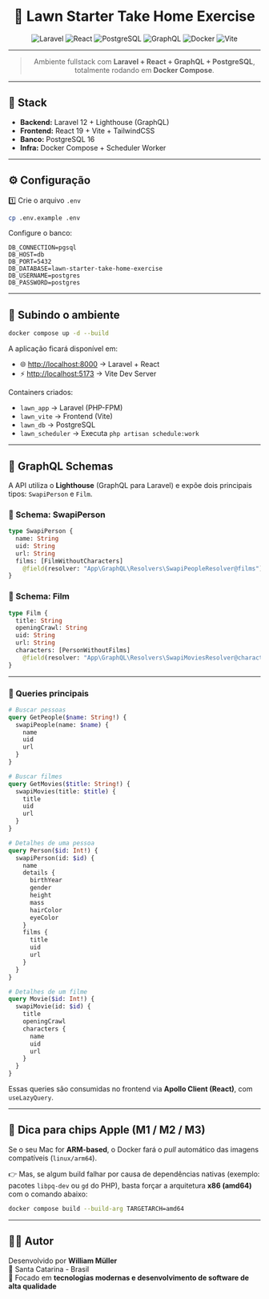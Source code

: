 <div align="center">

# 🌿 Lawn Starter Take Home Exercise

![Laravel](https://img.shields.io/badge/Laravel-12.x-FF2D20?style=for-the-badge&logo=laravel&logoColor=white)
![React](https://img.shields.io/badge/React-19.0-61DAFB?style=for-the-badge&logo=react&logoColor=white)
![PostgreSQL](https://img.shields.io/badge/PostgreSQL-16-4169E1?style=for-the-badge&logo=postgresql&logoColor=white)
![GraphQL](https://img.shields.io/badge/GraphQL-Lighthouse-E10098?style=for-the-badge&logo=graphql&logoColor=white)
![Docker](https://img.shields.io/badge/Docker-Ready-2496ED?style=for-the-badge&logo=docker&logoColor=white)
![Vite](https://img.shields.io/badge/Vite-7.x-646CFF?style=for-the-badge&logo=vite&logoColor=white)

---

> Ambiente fullstack com **Laravel + React + GraphQL + PostgreSQL**, totalmente rodando em **Docker Compose**.

</div>

---

## 🚀 Stack

- **Backend:** Laravel 12 + Lighthouse (GraphQL)  
- **Frontend:** React 19 + Vite + TailwindCSS  
- **Banco:** PostgreSQL 16  
- **Infra:** Docker Compose + Scheduler Worker  

---

## ⚙️ Configuração

1️⃣ Crie o arquivo `.env`  
```bash
cp .env.example .env
```

Configure o banco:
```env
DB_CONNECTION=pgsql
DB_HOST=db
DB_PORT=5432
DB_DATABASE=lawn-starter-take-home-exercise
DB_USERNAME=postgres
DB_PASSWORD=postgres
```

---

## 🐳 Subindo o ambiente

```bash
docker compose up -d --build
```

A aplicação ficará disponível em:
- 🌐 [http://localhost:8000](http://localhost:8000) → Laravel + React  
- ⚡ [http://localhost:5173](http://localhost:5173) → Vite Dev Server  

Containers criados:
- `lawn_app` → Laravel (PHP-FPM)  
- `lawn_vite` → Frontend (Vite)  
- `lawn_db` → PostgreSQL  
- `lawn_scheduler` → Executa `php artisan schedule:work`  

---

## 🧾 GraphQL Schemas

A API utiliza o **Lighthouse** (GraphQL para Laravel) e expõe dois principais tipos: `SwapiPerson` e `Film`.

### 🔹 Schema: SwapiPerson

```graphql
type SwapiPerson {
  name: String
  uid: String
  url: String
  films: [FilmWithoutCharacters]
    @field(resolver: "App\GraphQL\Resolvers\SwapiPeopleResolver@films")
}
```

### 🔹 Schema: Film

```graphql
type Film {
  title: String
  openingCrawl: String
  uid: String
  url: String
  characters: [PersonWithoutFilms]
    @field(resolver: "App\GraphQL\Resolvers\SwapiMoviesResolver@characters")
}
```

---

### 🔹 Queries principais

```graphql
# Buscar pessoas
query GetPeople($name: String!) {
  swapiPeople(name: $name) {
    name
    uid
    url
  }
}

# Buscar filmes
query GetMovies($title: String!) {
  swapiMovies(title: $title) {
    title
    uid
    url
  }
}

# Detalhes de uma pessoa
query Person($id: Int!) {
  swapiPerson(id: $id) {
    name
    details {
      birthYear
      gender
      height
      mass
      hairColor
      eyeColor
    }
    films {
      title
      uid
      url
    }
  }
}

# Detalhes de um filme
query Movie($id: Int!) {
  swapiMovie(id: $id) {
    title
    openingCrawl
    characters {
      name
      uid
      url
    }
  }
}
```

Essas queries são consumidas no frontend via **Apollo Client (React)**, com `useLazyQuery`.

---

## 🧠 Dica para chips Apple (M1 / M2 / M3)

Se o seu Mac for **ARM-based**, o Docker fará o *pull* automático das imagens compatíveis (`linux/arm64`).

👉 Mas, se algum build falhar por causa de dependências nativas (exemplo: pacotes `libpq-dev` ou `gd` do PHP), basta forçar a arquitetura **x86 (amd64)** com o comando abaixo:

```bash
docker compose build --build-arg TARGETARCH=amd64
```

---

## 👨‍💻 Autor

Desenvolvido por **William Müller**  
📍 Santa Catarina - Brasil  
🚀 Focado em **tecnologias modernas e desenvolvimento de software de alta qualidade**
